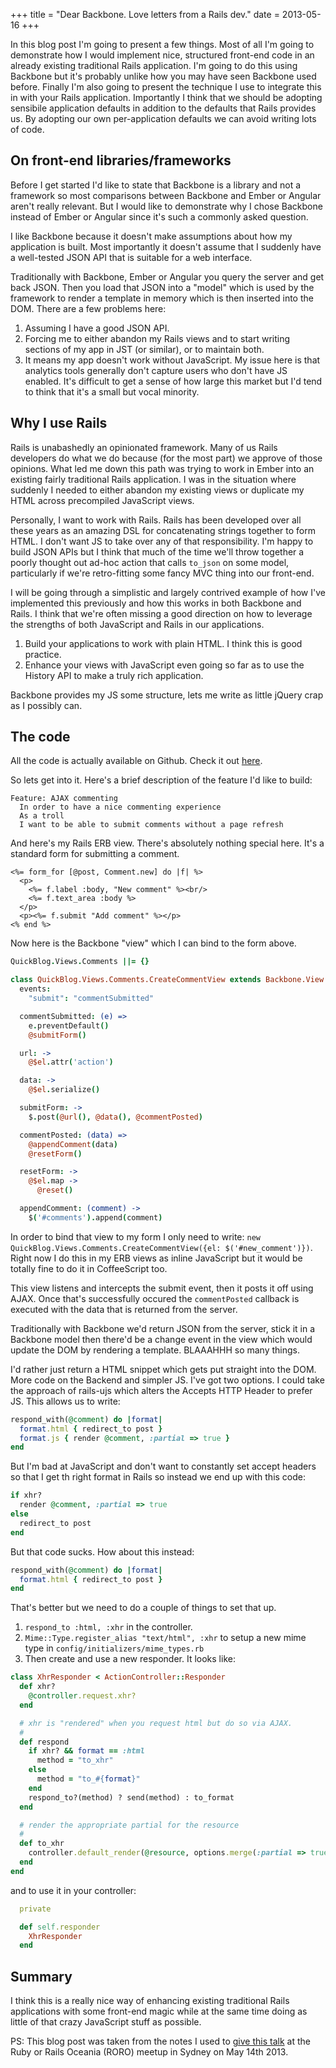 +++
title = "Dear Backbone. Love letters from a Rails dev."
date = 2013-05-16
+++

In this blog post I'm going to present a few things. Most of all I'm going to demonstrate how I would implement nice, structured front-end code in an already existing traditional Rails application. I'm going to do this using Backbone but it's probably unlike how you may have seen Backbone used before. Finally I'm also going to present the technique I use to integrate this in with your Rails application. Importantly I think that we should be adopting sensibile application defaults in addition to the defaults that Rails provides us. By adopting our own per-application defaults we can avoid writing lots of code.
<!-- more -->
## On front-end libraries/frameworks

Before I get started I'd like to state that Backbone is a library and not a framework so most comparisons between Backbone and Ember or Angular aren't really relevant. But I would like to demonstrate why I chose Backbone instead of Ember or Angular since it's such a commonly asked question.

I like Backbone because it doesn't make assumptions about how my application is built. Most importantly it doesn't assume that I suddenly have a well-tested JSON API that is suitable for a web interface.

Traditionally with Backbone, Ember or Angular you query the server and get back JSON. Then you load that JSON into a "model" which is used by the framework to render a template in memory which is then inserted into the DOM. There are a few problems here:

1. Assuming I have a good JSON API.
2. Forcing me to either abandon my Rails views and to start writing sections of my app in JST (or similar), or to maintain both.
3. It means my app doesn't work without JavaScript. My issue here is that analytics tools generally don't capture users who don't have JS enabled. It's difficult to get a sense of how large this market but I'd tend to think that it's a small but vocal minority.

## Why I use Rails

Rails is unabashedly an opinionated framework. Many of us Rails developers do what we do because (for the most part) we approve of those opinions. What led me down this path was trying to work in Ember into an existing fairly traditional Rails application. I was in the situation where suddenly I needed to either abandon my existing views or duplicate my HTML across precompiled JavaScript views.

Personally, I want to work with Rails. Rails has been developed over all these years as an amazing DSL for concatenating strings together to form HTML. I don't want JS to take over any of that responsibility. I'm happy to build JSON APIs but I think that much of the time we'll throw together a poorly thought out ad-hoc action that calls `to_json` on some model, particularly if we're retro-fitting some fancy MVC thing into our front-end.

I will be going through a simplistic and largely contrived example of how I've implemented this previously and how this works in both Backbone and Rails. I think that we're often missing a good direction on how to leverage the strengths of both JavaScript and Rails in our applications.

1. Build your applications to work with plain HTML. I think this is good practice.
2. Enhance your views with JavaScript even going so far as to use the History API to make a truly rich application.

Backbone provides my JS some structure, lets me write as little jQuery crap as I possibly can.

## The code

All the code is actually available on Github. Check it out [here](https://github.com/lengarvey/rails-3-2-intro-blog).

So lets get into it. Here's a brief description of the feature I'd like to build:

```
Feature: AJAX commenting
  In order to have a nice commenting experience
  As a troll
  I want to be able to submit comments without a page refresh
```

And here's my Rails ERB view. There's absolutely nothing special here. It's a standard form for submitting a comment.

```erb
<%= form_for [@post, Comment.new] do |f| %>
  <p>
    <%= f.label :body, "New comment" %><br/>
    <%= f.text_area :body %>
  </p>
  <p><%= f.submit "Add comment" %></p>
<% end %>
```

Now here is the Backbone "view" which I can bind to the form above.

```coffeescript
QuickBlog.Views.Comments ||= {}

class QuickBlog.Views.Comments.CreateCommentView extends Backbone.View
  events:
    "submit": "commentSubmitted"

  commentSubmitted: (e) =>
    e.preventDefault()
    @submitForm()

  url: ->
    @$el.attr('action')

  data: ->
    @$el.serialize()

  submitForm: ->
    $.post(@url(), @data(), @commentPosted)

  commentPosted: (data) =>
    @appendComment(data)
    @resetForm()

  resetForm: ->
    @$el.map ->
      @reset()

  appendComment: (comment) ->
    $('#comments').append(comment)
```

In order to bind that view to my form I only need to write: `new QuickBlog.Views.Comments.CreateCommentView({el: $('#new_comment')})`. Right now I do this in my ERB views as inline JavaScript but it would be totally fine to do it in CoffeeScript too.

This view listens and intercepts the submit event, then it posts it off using AJAX. Once that's successfully occured the `commentPosted` callback is executed with the data that is returned from the server.

Traditionally with Backbone we'd return JSON from the server, stick it in a Backbone model then there'd be a change event in the view which would update the DOM by rendering a template. BLAAAHHH so many things.

I'd rather just return a HTML snippet which gets put straight into the DOM. More code on the Backend and simpler JS. I've got two options. I could take the approach of rails-ujs which alters the Accepts HTTP Header to prefer JS. This allows us to write:

```ruby
respond_with(@comment) do |format|
  format.html { redirect_to post }
  format.js { render @comment, :partial => true }
end
```

But I'm bad at JavaScript and don't want to constantly set accept headers so that I get th right format in Rails so instead we end up with this code:

```ruby
if xhr?
  render @comment, :partial => true
else
  redirect_to post
end
```

But that code sucks. How about this instead:

```ruby
respond_with(@comment) do |format|
  format.html { redirect_to post }
end
```

That's better but we need to do a couple of things to set that up.

1. `respond_to :html, :xhr` in the controller.
2. `Mime::Type.register_alias "text/html", :xhr` to setup a new mime type in `config/initializers/mime_types.rb`
3. Then create and use a new responder. It looks like:

```ruby
class XhrResponder < ActionController::Responder
  def xhr?
    @controller.request.xhr?
  end

  # xhr is "rendered" when you request html but do so via AJAX.
  #
  def respond
    if xhr? && format == :html
      method = "to_xhr"
    else
      method = "to_#{format}"
    end
    respond_to?(method) ? send(method) : to_format
  end

  # render the appropriate partial for the resource
  #
  def to_xhr
    controller.default_render(@resource, options.merge(:partial => true))
  end
end
```

and to use it in your controller:

```ruby
  private

  def self.responder
    XhrResponder
  end
```

## Summary

I think this is a really nice way of enhancing existing traditional Rails applications with some front-end magic while at the same time doing as little of that crazy JavaScript stuff as possible.

PS: This blog post was taken from the notes I used to [give this talk](https://speakerdeck.com/lengarvey/dear-backbone-love-letters-from-a-rails-dev) at the Ruby or Rails Oceania (RORO) meetup in Sydney on May 14th 2013.

